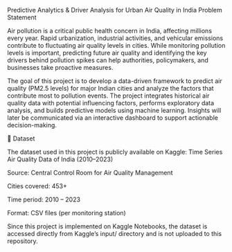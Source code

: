 Predictive Analytics & Driver Analysis for Urban Air Quality in India
Problem Statement

Air pollution is a critical public health concern in India, affecting millions every year. Rapid urbanization, industrial activities, and vehicular emissions contribute to fluctuating air quality levels in cities. While monitoring pollution levels is important, predicting future air quality and identifying the key drivers behind pollution spikes can help authorities, policymakers, and businesses take proactive measures.

The goal of this project is to develop a data-driven framework to predict air quality (PM2.5 levels) for major Indian cities and analyze the factors that contribute most to pollution events. The project integrates historical air quality data with potential influencing factors, performs exploratory data analysis, and builds predictive models using machine learning. Insights will later be communicated via an interactive dashboard to support actionable decision-making.


📂 Dataset

The dataset used in this project is publicly available on Kaggle:
Time Series Air Quality Data of India (2010–2023)

Source: Central Control Room for Air Quality Management

Cities covered: 453+

Time period: 2010 – 2023

Format: CSV files (per monitoring station)

Since this project is implemented on Kaggle Notebooks, the dataset is accessed directly from Kaggle’s input/ directory and is not uploaded to this repository.



